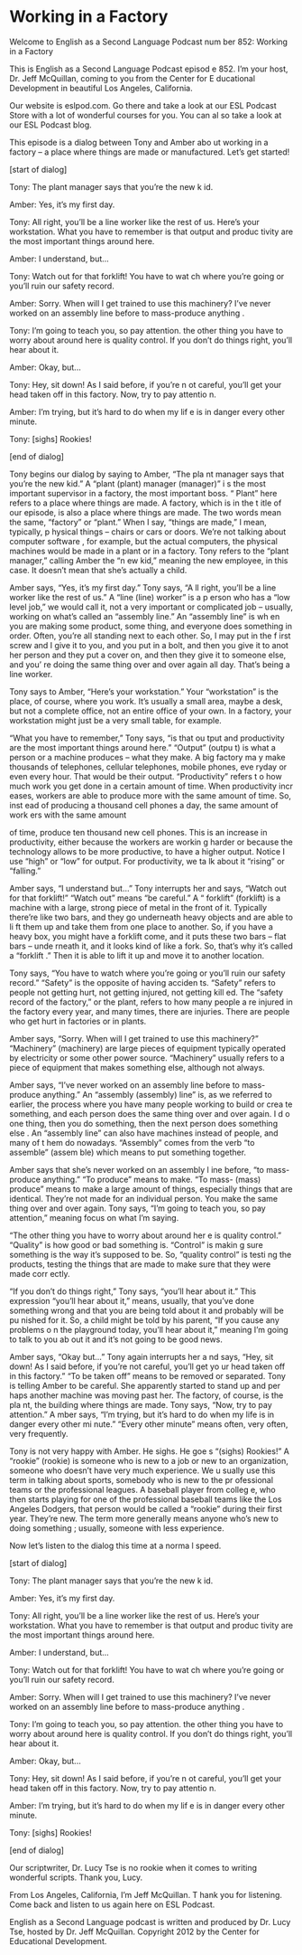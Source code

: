 # Working in a Factory

Welcome to English as a Second Language Podcast num ber 852: Working in a Factory

This is English as a Second Language Podcast episod e 852. I’m your host, Dr. Jeff McQuillan, coming to you from the Center for E ducational Development in beautiful Los Angeles, California.

Our website is eslpod.com. Go there and take a look  at our ESL Podcast Store with a lot of wonderful courses for you. You can al so take a look at our ESL Podcast blog.

This episode is a dialog between Tony and Amber abo ut working in a factory – a place where things are made or manufactured. Let’s get started!

[start of dialog]

Tony:  The plant manager says that you’re the new k id.

Amber:  Yes, it’s my first day.

Tony:  All right, you’ll be a line worker like the rest of us. Here’s your workstation. What you have to remember is that output and produc tivity are the most important things around here.

Amber:  I understand, but...

Tony:  Watch out for that forklift! You have to wat ch where you’re going or you’ll ruin our safety record.

Amber:  Sorry. When will I get trained to use this machinery? I’ve never worked on an assembly line before to mass-produce anything .

Tony:  I’m going to teach you, so pay attention. the other thing you have to worry about around here is quality control. If you don’t do things right, you’ll hear about it.

Amber:  Okay, but...

Tony:  Hey, sit down! As I said before, if you’re n ot careful, you’ll get your head taken off in this factory. Now, try to pay attentio n.

 Amber:  I’m trying, but it’s hard to do when my lif e is in danger every other minute.

Tony:  [sighs] Rookies!

[end of dialog]

Tony begins our dialog by saying to Amber, “The pla nt manager says that you’re the new kid.” A “plant (plant) manager (manager)” i s the most important supervisor in a factory, the most important boss. “ Plant” here refers to a place where things are made. A factory, which is in the t itle of our episode, is also a place where things are made. The two words mean the  same, “factory” or “plant.” When I say, “things are made,” I mean, typically, p hysical things – chairs or cars or doors. We’re not talking about computer software , for example, but the actual computers, the physical machines would be made in a  plant or in a factory. Tony refers to the “plant manager,” calling Amber the “n ew kid,” meaning the new employee, in this case. It doesn’t mean that she’s actually a child.

Amber says, “Yes, it’s my first day.” Tony says, “A ll right, you’ll be a line worker like the rest of us.” A “line (line) worker” is a p erson who has a “low level job,” we would call it, not a very important or complicated job – usually, working on what’s called an “assembly line.” An “assembly line” is wh en you are making some product, some thing, and everyone does something in  order. Often, you’re all standing next to each other. So, I may put in the f irst screw and I give it to you, and you put in a bolt, and then you give it to anot her person and they put a cover on, and then they give it to someone else, and you’ re doing the same thing over and over again all day. That’s being a line worker.

Tony says to Amber, “Here’s your workstation.” Your  “workstation” is the place, of course, where you work. It’s usually a small area, maybe a desk, but not a complete office, not an entire office of your own. In a factory, your workstation might just be a very small table, for example.

“What you have to remember,” Tony says, “is that ou tput and productivity are the most important things around here.” “Output” (outpu t) is what a person or a machine produces – what they make. A big factory ma y make thousands of telephones, cellular telephones, mobile phones, eve ryday or even every hour. That would be their output. “Productivity” refers t o how much work you get done in a certain amount of time. When productivity incr eases, workers are able to produce more with the same amount of time. So, inst ead of producing a thousand cell phones a day, the same amount of work ers with the same amount

of time, produce ten thousand new cell phones. This  is an increase in productivity, either because the workers are workin g harder or because the technology allows to be more productive, to have a higher output. Notice I use “high” or “low” for output. For productivity, we ta lk about it “rising” or “falling.”

Amber says, “I understand but…” Tony interrupts her  and says, “Watch out for that forklift!” “Watch out” means “be careful.” A “ forklift” (forklift) is a machine with a large, strong piece of metal in the front of it. Typically there’re like two bars, and they go underneath heavy objects and are able to li ft them up and take them from one place to another. So, if you have a heavy box, you might have a forklift come, and it puts these two bars – flat bars – unde rneath it, and it looks kind of like a fork. So, that’s why it’s called a “forklift .” Then it is able to lift it up and move it to another location.

Tony says, “You have to watch where you’re going or  you’ll ruin our safety record.” “Safety” is the opposite of having acciden ts. “Safety” refers to people not getting hurt, not getting injured, not getting kill ed. The “safety record of the factory,” or the plant, refers to how many people a re injured in the factory every year, and many times, there are injuries. There are  people who get hurt in factories or in plants.

Amber says, “Sorry. When will I get trained to use this machinery?” “Machinery” (machinery) are large pieces of equipment typically  operated by electricity or some other power source. “Machinery” usually refers  to a piece of equipment that makes something else, although not always.

Amber says, “I’ve never worked on an assembly line before to mass-produce anything.” An “assembly (assembly) line” is, as we referred to earlier, the process where you have many people working to build or crea te something, and each person does the same thing over and over again. I d o one thing, then you do something, then the next person does something else . An “assembly line” can also have machines instead of people, and many of t hem do nowadays. “Assembly” comes from the verb “to assemble” (assem ble) which means to put something together.

Amber says that she’s never worked on an assembly l ine before, “to mass- produce anything.” “To produce” means to make. “To mass- (mass) produce” means to make a large amount of things, especially things that are identical. They’re not made for an individual person. You make  the same thing over and over again. Tony says, “I’m going to teach you, so pay attention,” meaning focus on what I’m saying.

“The other thing you have to worry about around her e is quality control.” “Quality” is how good or bad something is. “Control” is makin g sure something is the way it’s supposed to be. So, “quality control” is testi ng the products, testing the things that are made to make sure that they were made corr ectly.

“If you don’t do things right,” Tony says, “you’ll hear about it.” This expression “you’ll hear about it,” means, usually, that you’ve  done something wrong and that you are being told about it and probably will be pu nished for it. So, a child might be told by his parent, “If you cause any problems o n the playground today, you’ll hear about it,” meaning I’m going to talk to you ab out it and it’s not going to be good news.

Amber says, “Okay but…” Tony again interrupts her a nd says, “Hey, sit down! As I said before, if you’re not careful, you’ll get yo ur head taken off in this factory.” “To be taken off” means to be removed or separated.  Tony is telling Amber to be careful. She apparently started to stand up and per haps another machine was moving past her. The factory, of course, is the pla nt, the building where things are made. Tony says, “Now, try to pay attention.” A mber says, “I’m trying, but it’s hard to do when my life is in danger every other mi nute.” “Every other minute” means often, very often, very frequently.

Tony is not very happy with Amber. He sighs. He goe s “(sighs) Rookies!” A “rookie” (rookie) is someone who is new to a job or  new to an organization, someone who doesn’t have very much experience. We u sually use this term in talking about sports, somebody who is new to the pr ofessional teams or the professional leagues. A baseball player from colleg e, who then starts playing for one of the professional baseball teams like the Los  Angeles Dodgers, that person would be called a “rookie” during their first year.  They’re new. The term more generally means anyone who’s new to doing something ; usually, someone with less experience.

Now let’s listen to the dialog this time at a norma l speed.

[start of dialog]

Tony:  The plant manager says that you’re the new k id.

Amber:  Yes, it’s my first day.

Tony:  All right, you’ll be a line worker like the rest of us. Here’s your workstation. What you have to remember is that output and produc tivity are the most important things around here.

 Amber:  I understand, but...

Tony:  Watch out for that forklift! You have to wat ch where you’re going or you’ll ruin our safety record.

Amber:  Sorry. When will I get trained to use this machinery? I’ve never worked on an assembly line before to mass-produce anything .

Tony:  I’m going to teach you, so pay attention. the other thing you have to worry about around here is quality control. If you don’t do things right, you’ll hear about it.

Amber:  Okay, but...

Tony:  Hey, sit down! As I said before, if you’re n ot careful, you’ll get your head taken off in this factory. Now, try to pay attentio n.

Amber:  I’m trying, but it’s hard to do when my lif e is in danger every other minute.

Tony:  [sighs] Rookies!

[end of dialog]

Our scriptwriter, Dr. Lucy Tse is no rookie when it  comes to writing wonderful scripts. Thank you, Lucy.

From Los Angeles, California, I’m Jeff McQuillan. T hank you for listening. Come back and listen to us again here on ESL Podcast.

English as a Second Language podcast is written and  produced by Dr. Lucy Tse, hosted by Dr. Jeff McQuillan. Copyright 2012 by the  Center for Educational Development.

